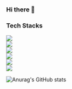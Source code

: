 ### Hi there 👋

<!--
**Yangs1s/Yangs1s** is a ✨ _special_ ✨ repository because its `README.md` (this file) appears on your GitHub profile.

Here are some ideas to get you started:

- 🔭 I’m currently working on ...
- 🌱 I’m currently learning ...
- 👯 I’m looking to collaborate on ...
- 🤔 I’m looking for help with ...
- 💬 Ask me about ...
- 📫 How to reach me: ...
- 😄 Pronouns: ...
- ⚡ Fun fact: ...
-->
### Tech Stacks 

  <div class="flex-container"><!-- .element: style="display: flex; flex-direction: row;" -->
<div>
  <img src="https://img.shields.io/badge/Vue-4FC08D?style=flat-square&logo=vuedotjs&logoColor=white"/>
</div>
<div>
  <img src="https://img.shields.io/badge/React-61DAFB?style=flat-square&logo=react&logoColor=white"/>
</div>
<div>
  <img src="https://img.shields.io/badge/Next.js-000000?style=flat-square&logo=nextdotjs&logoColor=white"/>
</div>
<div>
  <img src="https://img.shields.io/badge/TypeScript-3178C6?style=flat-square&logo=typescript&logoColor=white"/>
</div>
  <div>
  <img src="https://img.shields.io/badge/JavaScript-F7DF1E?style=flat-square&logo=javascript&logoColor=white"/>
</div>
    <div>
  <img src="https://img.shields.io/badge/FireBase-FFCA28?style=flat-square&logo=firebase&logoColor=white"/>
</div>
</div>   

          
          


![Anurag's GitHub stats](https://github-readme-stats.vercel.app/api?username=Yangs1s&show_icons=true&theme=radical)
